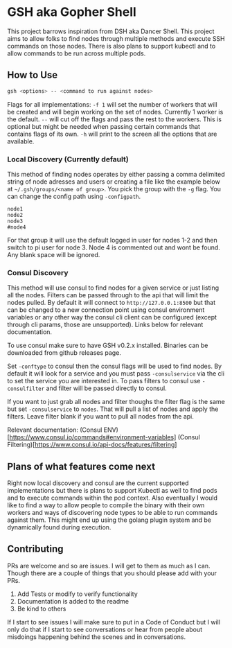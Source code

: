 # GSH aka Gopher Shell

This project barrows inspiration from DSH aka Dancer Shell. This project aims to allow folks to find nodes through multiple methods and execute SSH commands on those nodes. There is also plans to support kubectl and to allow commands to be run across multiple pods.

## How to Use

```bash
gsh <options> -- <command to run against nodes>
```

Flags for all implementations:
`-f 1` will set the number of workers that will be created and will begin working on the set of nodes. Currently 1 worker is the default.
`--` will cut off the flags and pass the rest to the workers. This is optional but might be needed when passing certain commands that contains flags of its own.
`-h` will print to the screen all the options that are available.

### Local Discovery (Currently default)

This method of finding nodes operates by either passing a comma delimited string of node adresses and users or creating a file like the example below at `~/.gsh/groups/<name of group>`. You pick the group with the `-g` flag. You can change the config path using `-configpath`. 

```text
node1
node2
node3
#node4
```

For that group it will use the default logged in user for nodes 1-2 and then switch to pi user for node 3. Node 4 is commented out and wont be found. Any blank space will be ignored. 

### Consul Discovery

This method will use consul to find nodes for a given service or just listing all the nodes. Filters can be passed through to the api that will limit the nodes pulled. By default it will connect to `http://127.0.0.1:8500` but that can be changed to a new connection point using consul environment variables or any other way the consul cli client can be configured (except through cli params, those are unsupported). Links below for relevant documentation.

To use consul make sure to have GSH v0.2.x installed. Binaries can be downloaded from github releases page.

Set `-conftype` to consul then the consul flags will be used to find nodes. By default it will look for a service and you must pass `-consulservice` via the cli to set the service you are interested in. To pass filters to consul use `-consulfilter` and filter will be passed directly to consul.

If you want to just grab all nodes and filter thoughs the filter flag is the same but set `-consulservice` to `nodes`. That will pull a list of nodes and apply the filters. Leave filter blank if you want to pull all nodes from the api.

Relevant documentation:
(Consul ENV)[https://www.consul.io/commands#environment-variables]
(Consul Filtering)[https://www.consul.io/api-docs/features/filtering]

## Plans of what features come next

Right now local discovery and consul are the current supported implementations but there is plans to support Kubectl as well to find pods and to execute commands within the pod context. Also eventually I would like to find a way to allow people to compile the binary with their own workers and ways of discovering node types to be able to run commands against them. This might end up using the golang plugin system and be dynamically found during execution.

## Contributing

PRs are welcome and so are issues. I will get to them as much as I can. Though there are a couple of things that you should please add with your PRs.

1. Add Tests or modify to verify functionality
2. Documentation is added to the readme
3. Be kind to others

If I start to see issues I will make sure to put in a Code of Conduct but I will only do that if I start to see conversations or hear from people about misdoings happening behind the scenes and in conversations.
